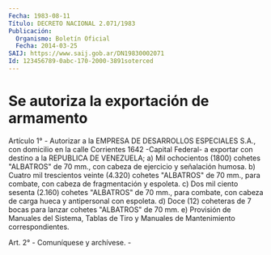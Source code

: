 ```yaml
---
Fecha: 1983-08-11
Título: DECRETO NACIONAL 2.071/1983
Publicación:
  Organismo: Boletín Oficial
  Fecha: 2014-03-25
SAIJ: https://www.saij.gob.ar/DN19830002071
Id: 123456789-0abc-170-2000-3891soterced
---
```

# Se autoriza la exportación de armamento

<a id="1"></a>
Artículo 1° - Autorizar a la EMPRESA DE DESARROLLOS ESPECIALES S.A., con domicilio en la calle Corrientes 1642 -Capital Federal- a exportar con destino a la REPUBLICA DE VENEZUELA; a) Mil ochocientos (1800) cohetes "ALBATROS" de 70 mm., con cabeza de ejercicio y señalación humosa. b) Cuatro mil trescientos veinte (4.320) cohetes "ALBATROS" de 70 mm., para combate, con cabeza de fragmentación y espoleta. c) Dos mil ciento sesenta (2.160) cohetes "ALBATROS" de 70 mm., para combate, con cabeza de carga hueca y antipersonal con espoleta. d) Doce (12) coheteras de 7 bocas para lanzar cohetes "ALBATROS" de 70 mm. e) Provisión de Manuales del Sistema, Tablas de Tiro y Manuales de Mantenimiento correspondientes.

<a id="2"></a>
Art. 2° - Comuníquese y archívese. -